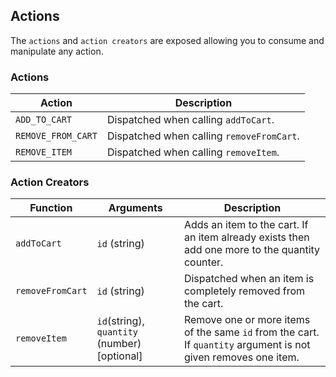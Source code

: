 ## Actions
The `actions` and `action creators` are exposed allowing you to consume and manipulate any action.

### Actions

Action | Description
------------ | -------------
`ADD_TO_CART` | Dispatched when calling `addToCart`.
`REMOVE_FROM_CART` | Dispatched when calling `removeFromCart`.
`REMOVE_ITEM` | Dispatched when calling `removeItem`.

### Action Creators

Function | Arguments | Description
------------ | ------------- | -------------
`addToCart` | `id` (string) | Adds an item to the cart. If an item already exists then add one more to the quantity counter.
`removeFromCart` | `id` (string) | Dispatched when an item is completely removed from the cart.
`removeItem` | `id`(string), `quantity` (number)[optional] | Remove one or more items of the same `id` from the cart. If `quantity` argument is not given removes one item.
